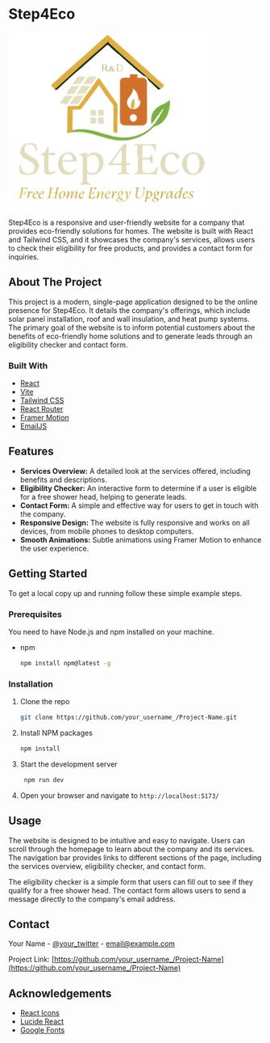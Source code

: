 # Step4Eco

![Step4Eco Logo](src/assets/images/mainlogo2.png)

Step4Eco is a responsive and user-friendly website for a company that provides eco-friendly solutions for homes. The website is built with React and Tailwind CSS, and it showcases the company's services, allows users to check their eligibility for free products, and provides a contact form for inquiries.

## About The Project

This project is a modern, single-page application designed to be the online presence for Step4Eco. It details the company's offerings, which include solar panel installation, roof and wall insulation, and heat pump systems. The primary goal of the website is to inform potential customers about the benefits of eco-friendly home solutions and to generate leads through an eligibility checker and contact form.

### Built With

*   [React](https://reactjs.org/)
*   [Vite](https://vitejs.dev/)
*   [Tailwind CSS](https://tailwindcss.com/)
*   [React Router](https://reactrouter.com/)
*   [Framer Motion](https://www.framer.com/motion/)
*   [EmailJS](https://www.emailjs.com/)

## Features

*   **Services Overview:** A detailed look at the services offered, including benefits and descriptions.
*   **Eligibility Checker:** An interactive form to determine if a user is eligible for a free shower head, helping to generate leads.
*   **Contact Form:** A simple and effective way for users to get in touch with the company.
*   **Responsive Design:** The website is fully responsive and works on all devices, from mobile phones to desktop computers.
*   **Smooth Animations:** Subtle animations using Framer Motion to enhance the user experience.

## Getting Started

To get a local copy up and running follow these simple example steps.

### Prerequisites

You need to have Node.js and npm installed on your machine.
* npm
  ```sh
  npm install npm@latest -g
  ```

### Installation

1. Clone the repo
   ```sh
   git clone https://github.com/your_username_/Project-Name.git
   ```
2. Install NPM packages
   ```sh
   npm install
   ```
3. Start the development server
   ```sh
    npm run dev
   ```
4. Open your browser and navigate to `http://localhost:5173/`

## Usage

The website is designed to be intuitive and easy to navigate. Users can scroll through the homepage to learn about the company and its services. The navigation bar provides links to different sections of the page, including the services overview, eligibility checker, and contact form.

The eligibility checker is a simple form that users can fill out to see if they qualify for a free shower head. The contact form allows users to send a message directly to the company's email address.

## Contact

Your Name - [@your_twitter](https://twitter.com/your_twitter) - email@example.com

Project Link: [https://github.com/your_username_/Project-Name](https://github.com/your_username_/Project-Name)

## Acknowledgements

*   [React Icons](https://react-icons.github.io/react-icons/)
*   [Lucide React](https://lucide.dev/guide/packages/lucide-react)
*   [Google Fonts](https://fonts.google.com/)
